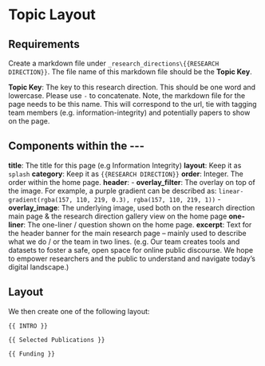 # Topic Layout

## Requirements

Create a markdown file under `_research_directions\{{RESEARCH DIRECTION}}`. The file name of this markdown file should be the **Topic Key**.

**Topic Key**: 
The key to this research direction. This should be one word and lowercase. Please use `-` to concatenate. Note, the markdown file for the page needs to be this name. This will correspond to the url, tie with tagging team members (e.g. information-integrity) and potentially papers to show on the page.


## Components within the --- 

**title**: The title for this page (e.g Information Integrity)
**layout**: Keep it as `splash`
**category**: Keep it as `{{RESEARCH DIRECTION}}`
**order**: Integer. The order within the home page.
**header**:
    - **overlay_filter**: The overlay on top of the image. For example, a purple gradient can be described as: `linear-gradient(rgba(157, 110, 219, 0.3), rgba(157, 110, 219, 1))`
    - **overlay_image**: The underlying image, used both on the research direction main page & the research direction gallery view on the home page
**one-liner**: The one-liner / question shown on the home page.
**excerpt**:  Text for the header banner for the main research page – mainly used to describe what we do / or the team in two lines. (e.g. Our team creates tools and datasets to foster a safe, open space for online public discourse. We hope to empower researchers and the public to understand and navigate today’s digital landscape.)


## Layout
We then create one of the following layout:

``` 
{{ INTRO }}

{{ Selected Publications }} 

{{ Funding }}
```